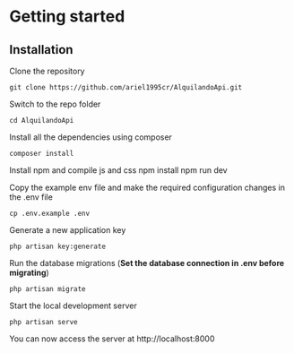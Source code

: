 
# Getting started

## Installation

Clone the repository

    git clone https://github.com/ariel1995cr/AlquilandoApi.git

Switch to the repo folder

    cd AlquilandoApi

Install all the dependencies using composer

    composer install

Install npm and compile js and css
    npm install
    npm run dev

Copy the example env file and make the required configuration changes in the .env file

    cp .env.example .env

Generate a new application key

    php artisan key:generate


Run the database migrations (**Set the database connection in .env before migrating**)

    php artisan migrate

Start the local development server

    php artisan serve

You can now access the server at http://localhost:8000